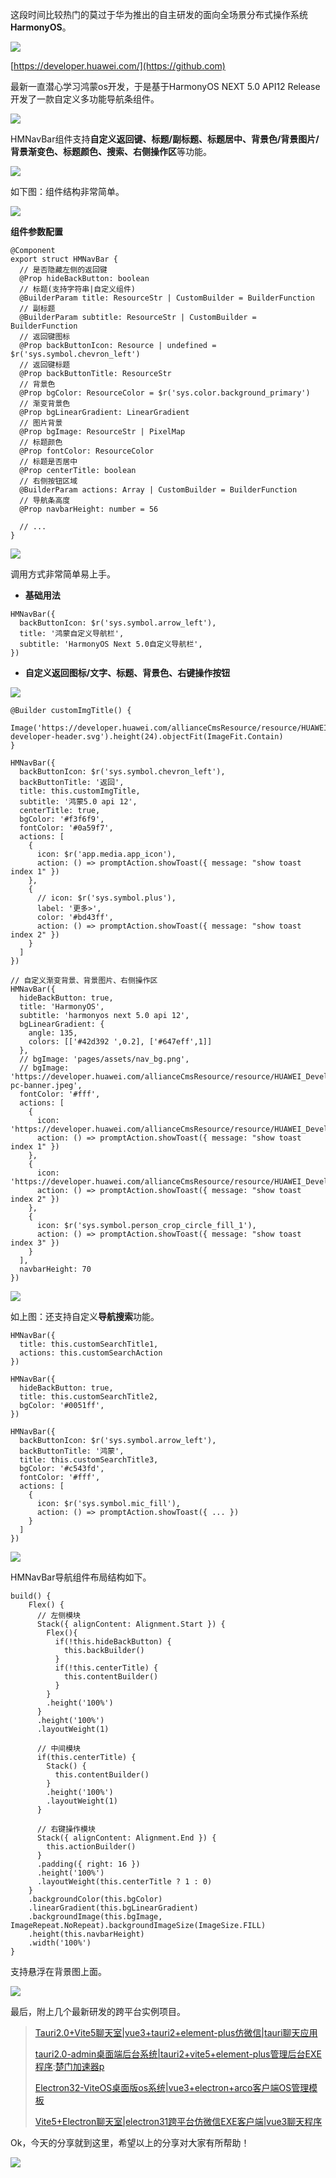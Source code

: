 
这段时间比较热门的莫过于华为推出的自主研发的面向全场景分布式操作系统**HarmonyOS**。


![](https://img2024.cnblogs.com/blog/1289798/202410/1289798-20241031131452472-1760779309.png)


[https://developer.huawei.com/](https://github.com)


最新一直潜心学习鸿蒙os开发，于是基于HarmonyOS NEXT 5\.0 API12 Release开发了一款自定义多功能导航条组件。


![](https://img2024.cnblogs.com/blog/1289798/202410/1289798-20241031124558358-1147238864.png)


HMNavBar组件支持**自定义返回键、标题/副标题、标题居中、背景色/背景图片/背景渐变色、标题颜色、搜索、右侧操作区**等功能。


![](https://img2024.cnblogs.com/blog/1289798/202410/1289798-20241031124952681-872998776.gif)


如下图：组件结构非常简单。


![](https://img2024.cnblogs.com/blog/1289798/202410/1289798-20241031124859083-39238132.png)


**组件参数配置**




```
@Component
export struct HMNavBar {
  // 是否隐藏左侧的返回键
  @Prop hideBackButton: boolean
  // 标题(支持字符串|自定义组件)
  @BuilderParam title: ResourceStr | CustomBuilder = BuilderFunction
  // 副标题
  @BuilderParam subtitle: ResourceStr | CustomBuilder = BuilderFunction
  // 返回键图标
  @Prop backButtonIcon: Resource | undefined = $r('sys.symbol.chevron_left')
  // 返回键标题
  @Prop backButtonTitle: ResourceStr
  // 背景色
  @Prop bgColor: ResourceColor = $r('sys.color.background_primary')
  // 渐变背景色
  @Prop bgLinearGradient: LinearGradient
  // 图片背景
  @Prop bgImage: ResourceStr | PixelMap
  // 标题颜色
  @Prop fontColor: ResourceColor
  // 标题是否居中
  @Prop centerTitle: boolean
  // 右侧按钮区域
  @BuilderParam actions: Array | CustomBuilder = BuilderFunction
  // 导航条高度
  @Prop navbarHeight: number = 56

  // ...
}
```


![](https://img2024.cnblogs.com/blog/1289798/202410/1289798-20241031125430942-1847195468.png)


调用方式非常简单易上手。


* **基础用法**




```
HMNavBar({
  backButtonIcon: $r('sys.symbol.arrow_left'),
  title: '鸿蒙自定义导航栏',
  subtitle: 'HarmonyOS Next 5.0自定义导航栏',
})
```


* **自定义返回图标/文字、标题、背景色、右键操作按钮**


![](https://img2024.cnblogs.com/blog/1289798/202410/1289798-20241031130138165-1440903000.png)




```
@Builder customImgTitle() {
  Image('https://developer.huawei.com/allianceCmsResource/resource/HUAWEI_Developer_VUE/images/logo-developer-header.svg').height(24).objectFit(ImageFit.Contain)
}

HMNavBar({
  backButtonIcon: $r('sys.symbol.chevron_left'),
  backButtonTitle: '返回',
  title: this.customImgTitle,
  subtitle: '鸿蒙5.0 api 12',
  centerTitle: true,
  bgColor: '#f3f6f9',
  fontColor: '#0a59f7',
  actions: [
    {
      icon: $r('app.media.app_icon'),
      action: () => promptAction.showToast({ message: "show toast index 1" })
    },
    {
      // icon: $r('sys.symbol.plus'),
      label: '更多>',
      color: '#bd43ff',
      action: () => promptAction.showToast({ message: "show toast index 2" })
    }
  ]
})
```




```
// 自定义渐变背景、背景图片、右侧操作区
HMNavBar({
  hideBackButton: true,
  title: 'HarmonyOS',
  subtitle: 'harmonyos next 5.0 api 12',
  bgLinearGradient: {
    angle: 135,
    colors: [['#42d392 ',0.2], ['#647eff',1]]
  },
  // bgImage: 'pages/assets/nav_bg.png',
  // bgImage: 'https://developer.huawei.com/allianceCmsResource/resource/HUAWEI_Developer_VUE/images/1025-pc-banner.jpeg',
  fontColor: '#fff',
  actions: [
    {
      icon: 'https://developer.huawei.com/allianceCmsResource/resource/HUAWEI_Developer_VUE/images/yuanfuwuicon.png',
      action: () => promptAction.showToast({ message: "show toast index 1" })
    },
    {
      icon: 'https://developer.huawei.com/allianceCmsResource/resource/HUAWEI_Developer_VUE/images/0620logo4.png',
      action: () => promptAction.showToast({ message: "show toast index 2" })
    },
    {
      icon: $r('sys.symbol.person_crop_circle_fill_1'),
      action: () => promptAction.showToast({ message: "show toast index 3" })
    }
  ],
  navbarHeight: 70
})
```


![](https://img2024.cnblogs.com/blog/1289798/202410/1289798-20241031130350285-1578937772.png)


如上图：还支持自定义**导航搜索**功能。




```
HMNavBar({
  title: this.customSearchTitle1,
  actions: this.customSearchAction
})

HMNavBar({
  hideBackButton: true,
  title: this.customSearchTitle2,
  bgColor: '#0051ff',
})

HMNavBar({
  backButtonIcon: $r('sys.symbol.arrow_left'),
  backButtonTitle: '鸿蒙',
  title: this.customSearchTitle3,
  bgColor: '#c543fd',
  fontColor: '#fff',
  actions: [
    {
      icon: $r('sys.symbol.mic_fill'),
      action: () => promptAction.showToast({ ... })
    }
  ]
})
```


![](https://img2024.cnblogs.com/blog/1289798/202410/1289798-20241031130612848-1347901021.png)


HMNavBar导航组件布局结构如下。




```
build() {
    Flex() {
      // 左侧模块
      Stack({ alignContent: Alignment.Start }) {
        Flex(){
          if(!this.hideBackButton) {
            this.backBuilder()
          }
          if(!this.centerTitle) {
            this.contentBuilder()
          }
        }
        .height('100%')
      }
      .height('100%')
      .layoutWeight(1)

      // 中间模块
      if(this.centerTitle) {
        Stack() {
          this.contentBuilder()
        }
        .height('100%')
        .layoutWeight(1)
      }

      // 右键操作模块
      Stack({ alignContent: Alignment.End }) {
        this.actionBuilder()
      }
      .padding({ right: 16 })
      .height('100%')
      .layoutWeight(this.centerTitle ? 1 : 0)
    }
    .backgroundColor(this.bgColor)
    .linearGradient(this.bgLinearGradient)
    .backgroundImage(this.bgImage, ImageRepeat.NoRepeat).backgroundImageSize(ImageSize.FILL)
    .height(this.navbarHeight)
    .width('100%')
}
```


支持悬浮在背景图上面。


![](https://img2024.cnblogs.com/blog/1289798/202410/1289798-20241031130934642-2124921952.png)


最后，附上几个最新研发的跨平台实例项目。



> [Tauri2\.0\+Vite5聊天室\|vue3\+tauri2\+element\-plus仿微信\|tauri聊天应用](https://github.com/xiaoyan2017/p/18437155)
> 
> 
> [tauri2\.0\-admin桌面端后台系统\|tauri2\+vite5\+element\-plus管理后台EXE程序](https://github.com/xiaoyan2017/p/18467237):[楚门加速器p](https://tianchuang88.com)
> 
> 
> [Electron32\-ViteOS桌面版os系统\|vue3\+electron\+arco客户端OS管理模板](https://github.com/xiaoyan2017/p/18396212)
> 
> 
> [Vite5\+Electron聊天室\|electron31跨平台仿微信EXE客户端\|vue3聊天程序](https://github.com/xiaoyan2017/p/18290962)


Ok，今天的分享就到这里，希望以上的分享对大家有所帮助！


![](https://img2024.cnblogs.com/blog/1289798/202410/1289798-20241031131631091-1454090753.png)


 


